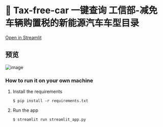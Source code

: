 # 🎈 Tax-free-car 一键查询 工信部-减免车辆购置税的新能源汽车车型目录

[Open in Streamlit](https://tax-free-car.streamlit.app/)

## 预览
![image](https://github.com/user-attachments/assets/cad8c91f-b4af-4161-9292-b7db8d608da0)


### How to run it on your own machine

1. Install the requirements

   ```
   $ pip install -r requirements.txt
   ```

2. Run the app

   ```
   $ streamlit run streamlit_app.py
   ```
